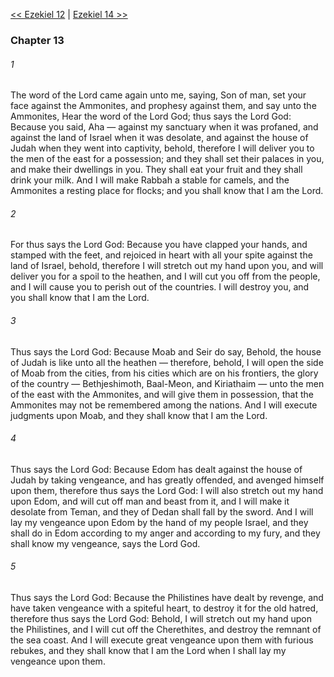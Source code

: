 [<< Ezekiel 12](Ezekiel%2012)  |  [Ezekiel 14 >>](Ezekiel%2014)

### Chapter 13
###### 1
The word of the Lord came again unto me, saying, Son of man, set your face against the Ammonites, and prophesy against them, and say unto the Ammonites, Hear the word of the Lord God; thus says the Lord God: Because you said, Aha — against my sanctuary when it was profaned, and against the land of Israel when it was desolate, and against the house of Judah when they went into captivity, behold, therefore I will deliver you to the men of the east for a possession; and they shall set their palaces in you, and make their dwellings in you. They shall eat your fruit and they shall drink your milk. And I will make Rabbah a stable for camels, and the Ammonites a resting place for flocks; and you shall know that I am the Lord.

###### 2
For thus says the Lord God: Because you have clapped your hands, and stamped with the feet, and rejoiced in heart with all your spite against the land of Israel, behold, therefore I will stretch out my hand upon you, and will deliver you for a spoil to the heathen, and I will cut you off from the people, and I will cause you to perish out of the countries. I will destroy you, and you shall know that I am the Lord.

###### 3
Thus says the Lord God: Because Moab and Seir do say, Behold, the house of Judah is like unto all the heathen — therefore, behold, I will open the side of Moab from the cities, from his cities which are on his frontiers, the glory of the country — Bethjeshimoth, Baal-Meon, and Kiriathaim — unto the men of the east with the Ammonites, and will give them in possession, that the Ammonites may not be remembered among the nations. And I will execute judgments upon Moab, and they shall know that I am the Lord.

###### 4
Thus says the Lord God: Because Edom has dealt against the house of Judah by taking vengeance, and has greatly offended, and avenged himself upon them, therefore thus says the Lord God: I will also stretch out my hand upon Edom, and will cut off man and beast from it, and I will make it desolate from Teman, and they of Dedan shall fall by the sword. And I will lay my vengeance upon Edom by the hand of my people Israel, and they shall do in Edom according to my anger and according to my fury, and they shall know my vengeance, says the Lord God.

###### 5
Thus says the Lord God: Because the Philistines have dealt by revenge, and have taken vengeance with a spiteful heart, to destroy it for the old hatred, therefore thus says the Lord God: Behold, I will stretch out my hand upon the Philistines, and I will cut off the Cherethites, and destroy the remnant of the sea coast. And I will execute great vengeance upon them with furious rebukes, and they shall know that I am the Lord when I shall lay my vengeance upon them.
